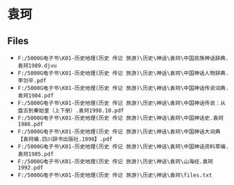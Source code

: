 # 袁珂

## Files

- `F:/5000G电子书\K01-历史地理(历史 传记 旅游)\历史\神话\袁珂\中国民族神话辞典.袁珂1989.djvu`
- `F:/5000G电子书\K01-历史地理(历史 传记 旅游)\历史\神话\袁珂\中国神话人物辞典.李剑平.pdf`
- `F:/5000G电子书\K01-历史地理(历史 传记 旅游)\历史\神话\袁珂\中国神话传说词典.袁珂1984.pdf`
- `F:/5000G电子书\K01-历史地理(历史 传记 旅游)\历史\神话\袁珂\中国神话传说：从盘古到秦始皇（上下册）.袁珂1998.10.pdf`
- `F:/5000G电子书\K01-历史地理(历史 传记 旅游)\历史\神话\袁珂\中国神话史.袁珂1986.pdf`
- `F:/5000G电子书\K01-历史地理(历史 传记 旅游)\历史\神话\袁珂\中国神话大词典【袁珂编.四川辞书出版社.1998】.pdf`
- `F:/5000G电子书\K01-历史地理(历史 传记 旅游)\历史\神话\袁珂\中国神话资料萃编.袁珂1985.pdf`
- `F:/5000G电子书\K01-历史地理(历史 传记 旅游)\历史\神话\袁珂\山海经.袁珂1992.pdf`
- `F:/5000G电子书\K01-历史地理(历史 传记 旅游)\历史\神话\袁珂\files.txt`
